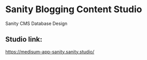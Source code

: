 # Sanity Blogging Content Studio

Sanity CMS Database Design

## Studio link:

https://medisum-app-sanity.sanity.studio/

